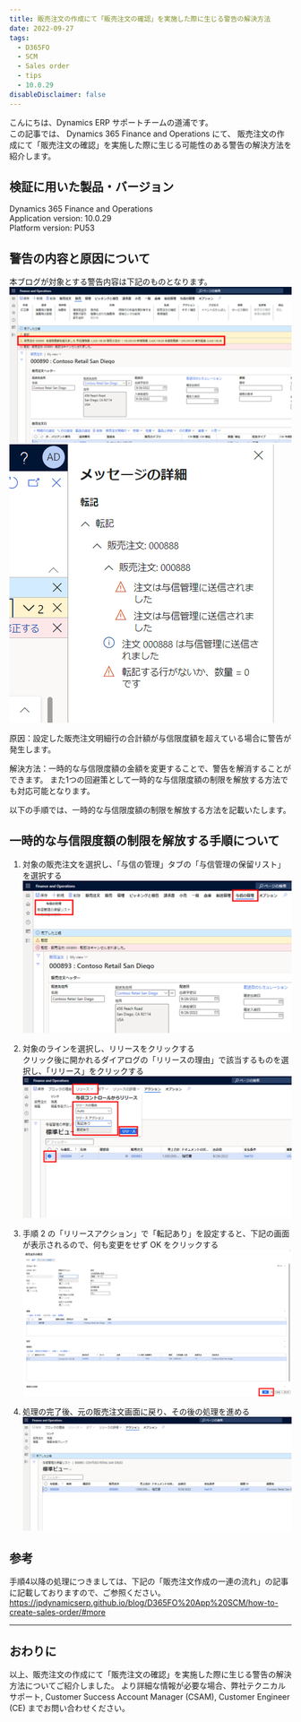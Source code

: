 ```yaml
---
title: 販売注文の作成にて「販売注文の確認」を実施した際に生じる警告の解決方法
date: 2022-09-27
tags:
  - D365FO
  - SCM
  - Sales order
  - tips
  - 10.0.29
disableDisclaimer: false
---
```


こんにちは、Dynamics ERP サポートチームの道浦です。  
この記事では、 Dynamics 365 Finance and Operations にて、 販売注文の作成にて「販売注文の確認」を実施した際に生じる可能性のある警告の解決方法を紹介します。


<!-- more -->
## 検証に用いた製品・バージョン
Dynamics 365 Finance and Operations      
Application version: 10.0.29  
Platform version: PU53  


## 警告の内容と原因について

本ブログが対象とする警告内容は下記のものとなります。  
    ![](./how-to-resolve-warning-when-confirm-sales-order/warning1.png)
    ![](./how-to-resolve-warning-when-confirm-sales-order/warning2.png)

原因：設定した販売注文明細行の合計額が与信限度額を超えている場合に警告が発生します。

解決方法：一時的な与信限度額の金額を変更することで、警告を解消することができます。
また1つの回避策として一時的な与信限度額の制限を解放する方法でも対応可能となります。

以下の手順では、一時的な与信限度額の制限を解放する方法を記載いたします。


## 一時的な与信限度額の制限を解放する手順について

1. 対象の販売注文を選択し、「与信の管理」タブの「与信管理の保留リスト」を選択する
   ![](./how-to-resolve-warning-when-confirm-sales-order/step1.png)

2. 対象のラインを選択し、リリースをクリックする  
    クリック後に開かれるダイアログの「リリースの理由」で該当するものを選択し、「リリース」をクリックする
   ![](./how-to-resolve-warning-when-confirm-sales-order/step2.png)


3. 手順 2 の「リリースアクション」で「転記あり」を設定すると、下記の画面が表示されるので、何も変更をせず OK をクリックする
   ![](./how-to-resolve-warning-when-confirm-sales-order/step3.png)

4. 処理の完了後、元の販売注文画面に戻り、その後の処理を進める
   ![](./how-to-resolve-warning-when-confirm-sales-order/step4.png)



## 参考
手順4以降の処理につきましては、下記の「販売注文作成の一連の流れ」の記事に記載しておりますので、ご参照ください。
https://jpdynamicserp.github.io/blog/D365FO%20App%20SCM/how-to-create-sales-order/#more



---
## おわりに  
以上、販売注文の作成にて「販売注文の確認」を実施した際に生じる警告の解決方法についてご紹介しました。
より詳細な情報が必要な場合、弊社テクニカルサポート, Customer Success Account Manager (CSAM), Customer Engineer (CE) までお問い合わせください。
